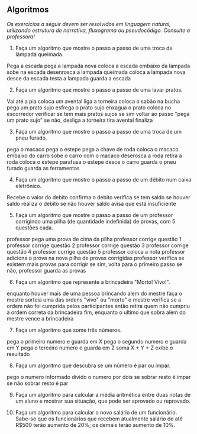 ## Algoritmos

_Os exercícios a seguir devem ser resolvidos em linguagem natural, utilizando estrutura de narrativa, fluxograma ou pseudocódigo. Consulte a professora!_

1. Faça um algoritmo que mostre o passo a passo de uma troca de lâmpada queimada.

Pega a escada
pega a lampada nova
coloca a escada embaixo da lampada
sobe na escada
desenrosca a lampada queimada
coloca a lampada nova
desce da escada 
testa a lampada
guarda a escada


2. Faça um algoritmo que mostre o passo a passo de uma lavar pratos.


Vai até a pia
coloca um avental
liga a torneira
coloca o sabão na bucha
pega um prato sujo 
esfrega o prato sujo
enxagua o prato 
coloca no escorredor
verificar se tem mais pratos sujos
se sim voltar ao passo "pega um prato sujo"
se não, desliga a torneira
tira avental
finaliza 


3. Faça um algoritmo que mostre o passo a passo de uma troca de um pneu furado.

pega o macaco
pega o estepe
pega a chave de roda
coloca o macaco embaixo do carro
sobe o carro com o macaco
deserosca a roda
retira a roda
coloca o estepe
parafusa o estepe
desce o carro
guarda o pneu furado
guarda as ferramentas


4. Faça um algoritmo que mostre o passo a passo de um débito num caixa eletrônico.

Recebe o valor do debito
confirma o debito
verifica se tem saldo
se houver saldo realiza o debito
se não houver saldo avisa que está insuficiente


5. Faça um algoritmo que mostre o passo a passo de um professor corrigindo uma pilha (de quantidade indefinida) de provas, com 5 questões cada.

professor pega uma prova de cima da pilha
professor corrige questão 1
professor corrige questão 2
professor corrige questão 3
professor corrige questão 4
professor corrige questão 5
professor coloca a nota
professor adiciona a prova na nova pilha de provas corrigidas
professor verifica se existem mais provas para corrigir
se sim, volta para o primeiro passo
se não, professor guarda as provas


6. Faça um algoritmo que represente a brincadeira "Morto! Vivo!".

enquanto houver mais de uma pessoa brincando alem do mestre faça
o mestre sorteia uma das ordens "vivo" ou "morto"
o mestre verifica se a ordem não foi cumprida pelos participantes então
retira quem não cumpriu a ordem correta da brincadeira
fim, enquanto
o ultimo que sobra além do mestre vence a brincadeira


7. Faça um algoritmo que some três números.

pega o primeiro numero e guarda em X
pega o segundo numero e guarda em Y
pega o terceiro numero e guarda em Z
soma X + Y + Z
exibe o resultado


8. Faça um algoritmo que descubra se um número é par ou ímpar.

pego o numero informado
divido o numero por dois 
se sobrar resto é impar
se não sobrar resto é par


9. Faça um algoritmo para calcular a média aritmética entre duas notas de um aluno e mostrar sua situação, que pode ser aprovado ou reprovado.

10. Faça um algoritmo para calcular o novo salário de um funcionário. Sabe-se que os funcionários que recebem atualmente salário de até R$500 terão aumento de 20%; os demais terão aumento de 10%.
